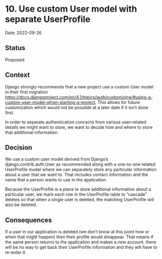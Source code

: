 # 10. Use custom User model with separate UserProfile

Date: 2022-09-26

## Status

Proposed

## Context

Django strongly recommends that a new project use a custom User model in their
first migration
<https://docs.djangoproject.com/en/4.1/topics/auth/customizing/#using-a-custom-user-model-when-starting-a-project>.
This allows for future customization which would not be possible at a later
date if it isn’t done first.

In order to separate authentication concerns from various user-related details
we might want to store, we want to decide how and where to store that
additional information.

## Decision

We use a custom user model derived from Django’s django.contrib.auth.User as
recommended along with a one-to-one related UserProfile model where we can
separately store any particular information about a user that we want to. That
includes contact information and the name that a person wants to use in the
application.

Because the UserProfile is a place to store additional information about a
particular user, we mark each row in the UserProfile table to “cascade” deletes
so that when a single user is deleted, the matching UserProfile will also be
deleted.

## Consequences

If a user in our application is deleted (we don’t know at this point how or
when that might happen) then their profile would disappear. That means if the
same person returns to the application and makes a new account, there will be
no way to get back their UserProfile information and they will have to re-enter
it.
